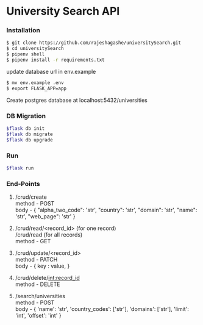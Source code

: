 # University Search API


### Installation


```sh
$ git clone https://github.com/rajeshagashe/universitySearch.git
$ cd universitySearch
$ pipenv shell
$ pipenv install -r requirements.txt
```
update database url in env.example
```sh
$ mv env.example .env
$ export FLASK_APP=app

```

Create postgres database at localhost:5432/universities
### DB Migration
```sh
$flask db init
$flask db migrate
$flask db upgrade
```
### Run

```sh
$flask run
```

### End-Points

1. /crud/create <br />
    method - POST <br />
    body - { 
"alpha_two_code": 'str',
"country": 'str',
"domain": 'str',
"name": 'str',
"web_page": 'str'
}

2. /crud/read/<record_id>  (for one record) <br />
/crud/read  (for all records) <br />
method - GET <br />

3. /crud/update/<record_id> <br /> 
method - PATCH <br />
body - { 
    key : value,
}

4. /crud/delete/<int:record_id> <br />
method - DELETE <br />

5. /search/universities <br />
 method - POST <br />
 body - {
'name': 'str',
'country_codes': ['str'],
'domains': ['str'],
'limit': 'int',
'offset': 'int'
}
